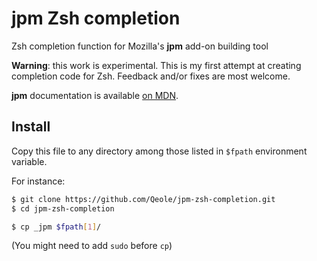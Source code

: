 # jpm Zsh completion

Zsh completion function for Mozilla's **jpm** add-on building tool

**Warning**: this work is experimental.
This is my first attempt at creating completion code for Zsh.
Feedback and/or fixes are most welcome.

**jpm** documentation is available [on MDN](https://developer.mozilla.org/en-US/Add-ons/SDK/Tools/jpm).

## Install

Copy this file to any directory among those listed in `$fpath` environment variable.

For instance:
```bash
$ git clone https://github.com/Qeole/jpm-zsh-completion.git
$ cd jpm-zsh-completion

$ cp _jpm $fpath[1]/
```
(You might need to add `sudo` before `cp`)
